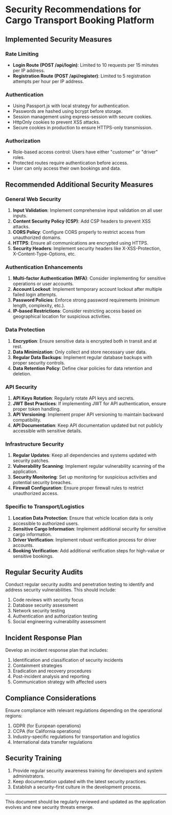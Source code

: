 # Security Recommendations for Cargo Transport Booking Platform

## Implemented Security Measures

### Rate Limiting
- **Login Route (POST /api/login)**: Limited to 10 requests per 15 minutes per IP address.
- **Registration Route (POST /api/register)**: Limited to 5 registration attempts per hour per IP address.

### Authentication
- Using Passport.js with local strategy for authentication.
- Passwords are hashed using bcrypt before storage.
- Session management using express-session with secure cookies.
- HttpOnly cookies to prevent XSS attacks.
- Secure cookies in production to ensure HTTPS-only transmission.

### Authorization
- Role-based access control: Users have either "customer" or "driver" roles.
- Protected routes require authentication before access.
- User can only access their own bookings and data.

## Recommended Additional Security Measures

### General Web Security
1. **Input Validation**: Implement comprehensive input validation on all user inputs.
2. **Content Security Policy (CSP)**: Add CSP headers to prevent XSS attacks.
3. **CORS Policy**: Configure CORS properly to restrict access from unauthorized domains.
4. **HTTPS**: Ensure all communications are encrypted using HTTPS.
5. **Security Headers**: Implement security headers like X-XSS-Protection, X-Content-Type-Options, etc.

### Authentication Enhancements
1. **Multi-factor Authentication (MFA)**: Consider implementing for sensitive operations or user accounts.
2. **Account Lockout**: Implement temporary account lockout after multiple failed login attempts.
3. **Password Policies**: Enforce strong password requirements (minimum length, complexity, etc.).
4. **IP-based Restrictions**: Consider restricting access based on geographical location for suspicious activities.

### Data Protection
1. **Encryption**: Ensure sensitive data is encrypted both in transit and at rest.
2. **Data Minimization**: Only collect and store necessary user data.
3. **Regular Data Backups**: Implement regular database backups with proper security controls.
4. **Data Retention Policy**: Define clear policies for data retention and deletion.

### API Security
1. **API Keys Rotation**: Regularly rotate API keys and secrets.
2. **JWT Best Practices**: If implementing JWT for API authentication, ensure proper token handling.
3. **API Versioning**: Implement proper API versioning to maintain backward compatibility.
4. **API Documentation**: Keep API documentation updated but not publicly accessible with sensitive details.

### Infrastructure Security
1. **Regular Updates**: Keep all dependencies and systems updated with security patches.
2. **Vulnerability Scanning**: Implement regular vulnerability scanning of the application.
3. **Security Monitoring**: Set up monitoring for suspicious activities and potential security breaches.
4. **Firewall Configuration**: Ensure proper firewall rules to restrict unauthorized access.

### Specific to Transport/Logistics
1. **Location Data Protection**: Ensure that vehicle location data is only accessible to authorized users.
2. **Sensitive Cargo Information**: Implement additional security for sensitive cargo information.
3. **Driver Verification**: Implement robust verification process for driver accounts.
4. **Booking Verification**: Add additional verification steps for high-value or sensitive bookings.

## Regular Security Audits
Conduct regular security audits and penetration testing to identify and address security vulnerabilities. This should include:
1. Code reviews with security focus
2. Database security assessment
3. Network security testing
4. Authentication and authorization testing
5. Social engineering vulnerability assessment

## Incident Response Plan
Develop an incident response plan that includes:
1. Identification and classification of security incidents
2. Containment strategies
3. Eradication and recovery procedures
4. Post-incident analysis and reporting
5. Communication strategy with affected users

## Compliance Considerations
Ensure compliance with relevant regulations depending on the operational regions:
1. GDPR (for European operations)
2. CCPA (for California operations)
3. Industry-specific regulations for transportation and logistics
4. International data transfer regulations

## Security Training
1. Provide regular security awareness training for developers and system administrators.
2. Keep documentation updated with the latest security practices.
3. Establish a security-first culture in the development process.

---

This document should be regularly reviewed and updated as the application evolves and new security threats emerge.